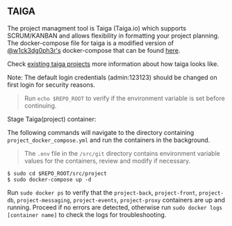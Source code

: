 ## TAIGA

The project managment tool is Taiga (Taiga.io) which supports SCRUM/KANBAN and allows flexibility in formatting your project planning.
The docker-compose file for taiga is a modified version of [@w1ck3dg0ph3r's](https://github.com/docker-taiga/taiga/commits?author=w1ck3dg0ph3r) docker-compose that can be found [here](https://github.com/docker-taiga/taiga).

Check [existing taiga projects](https://tree.taiga.io/discover) more information about how taiga looks like.

Note: The default login credentials (admin:123123) should be changed on first login for security reasons.

> Run `echo $REPO_ROOT` to verify if the environment variable is set before continuing.

Stage Taiga(project) container:

The following commands will navigate to the directory containing `project_docker_compose.yml` and run the containers in the background.

> The `.env` file in the `/src/git` directory contains environment variable values for the containers, review and modify if necessary.

```
$ sudo cd $REPO_ROOT/src/project
$ sudo docker-compose up -d
```

<a name="docker-logs"></a>Run `sudo docker ps` to verify that the `project-back`, `project-front`, `project-db`, `project-messaging`, `project-events`, `project-proxy` containers are up and running. Proceed if no errors are detected, otherwise run `sudo docker logs [container name]` to check the logs for troubleshooting.
